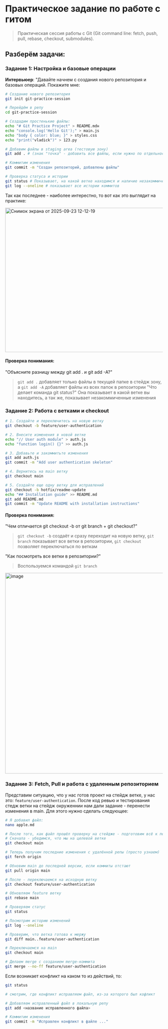 # Практическое задание по работе с гитом

> Практическая сессия работы с Git (Git command line: fetch, push, pull, rebase, checkout, submodules).

## Разберём задачи: 

### Задание 1: Настройка и базовые операции
**Интервьюер**: "Давайте начнем с создания нового репозитория и базовых операций. Покажите мне:

```bash
# Создание нового репозитория 
git init git-practice-session

# Перейдём в репу
cd git-practice-session

# Создадим простенькие файлы: 
echo "# Git Practice Project" > README.mdн
echo "console.log('Hello Git');" > main.js
echo "body { color: blue; }" > styles.css
echo "print("vladick")" > 123.py

# Добавим файлы в staging area (тестовую зону)
git add . # (знак "точка" - добавить все файлы, если нужно по отдельности, то через пробел указываем имена файлов)

# Коммитим изменения
git commit -m "Создан репозиторий, добавлены файлы"

# Проверка статуса и истории
git status # Показывает, на какой ветке находимся и наличие незакоммиченных изменений
git log --oneline # показывает все истории коммитов
```

Так как последнее - наиболее интерестно, то вот как это выглядит на практике: 

<img width="1083" height="461" alt="Снимок экрана от 2025-09-23 12-12-19" src="https://github.com/user-attachments/assets/38310746-4c26-4fe7-83ad-18512032a389" />

#### Проверка понимания:

"Объясните разницу между git add . и git add -A?"
> `git add .` добавляет только файлы в текущей папке в стейдж зону, а `git add -A` добавляет файлы из всех папок в репозитории
"Что делает команда git status?"
> Она показывает в какой ветке вы находитесь, а так же, показывает незакоммиченные изменения

### Задание 2: Работа с ветками и checkout

```bash
# 1. Создайте и переключитесь на новую ветку
git checkout -b feature/user-authentication

# 2. Внесите изменения в новой ветке
echo "// User auth module" > auth.js
echo "function login() {}" >> auth.js

# 3. Добавьте и закоммитьте изменения
git add auth.js
git commit -m "Add user authentication skeleton"

# 4. Вернитесь на main ветку
git checkout main

# 5. Создайте еще одну ветку для исправлений
git checkout -b hotfix/readme-update
echo "## Installation guide" >> README.md
git add README.md
git commit -m "Update README with installation instructions"
```
#### Проверка понимания:

"Чем отличается git checkout -b от git branch + git checkout?"

> `git checkout -b` создаёт и сразу переходит на новую ветку, `git branch` показывает все ветки в репозитории, `git checkout` позволяет переключаться по веткам

"Как посмотреть все ветки в репозитории?"

>  Воспользуемся командой `git branch`

<img width="966" height="641" alt="image" src="https://github.com/user-attachments/assets/56c40048-a6f8-46e5-8b7b-fe698587b186" />

### Задание 3: Fetch, Pull и работа с удаленным репозиторием

Представим ситуацию, что у нас готов проект на стейдж ветке, у нас это: `feature/user-authentication`. После код ревью и тестирования стедж ветки на стейдж окруженнии нам дали задание - перенести изменения в main. Для этого нужно сделать следующее: 
```bash
# Я добавил файл:
nano apple.md

# После того, как файл прошёл проверку на стейдже - подготовим всё к переносу
# Сначала - убедимся, что мы на целевой ветке
git checkout main

# Теперь получим последние изменения с удалённой репы (просто узнаем)
git ferch origin

# Обновим main до последней версии, если коммиты отстают
git pull origin main

# После - переключаемся на исходную ветку
git checkout feature/user-authentication

# Обновляем feature ветку
git rebase main

# Проверяем статус
git status

# Посмотрим историю изменений
git log --oneline

# Проверим, что ветка готова к мержу
git diff main..feature/user-authentication

# Переключаемся на main
git checkout main

# Делаем merge с созданием merge-коммита
git merge --no-ff feature/user-authentication
```

Если возникает конфликт на каком то из действий, то:
```bash
git status

# смотрим, где конфликт исправляем файл, из-за которого был кофликт

# Добавляем исправленный файл в локальную репу
git add <название исправленного файла>

# Коммитим изменения
git commit -m "Исправлен конфликт в файле ..." 
```

